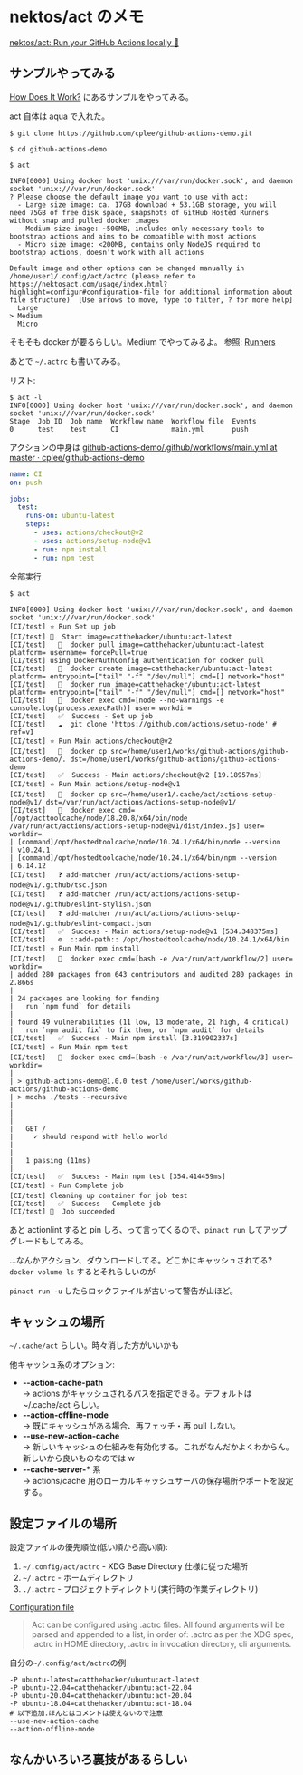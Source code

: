 # nektos/act のメモ

[nektos/act: Run your GitHub Actions locally 🚀](https://github.com/nektos/act)

## サンプルやってみる

[How Does It Work?](https://github.com/nektos/act?tab=readme-ov-file#how-does-it-work)
にあるサンプルをやってみる。

act 自体は aqua で入れた。

```console
$ git clone https://github.com/cplee/github-actions-demo.git

$ cd github-actions-demo

$ act

INFO[0000] Using docker host 'unix:///var/run/docker.sock', and daemon socket 'unix:///var/run/docker.sock'
? Please choose the default image you want to use with act:
  - Large size image: ca. 17GB download + 53.1GB storage, you will need 75GB of free disk space, snapshots of GitHub Hosted Runners without snap and pulled docker images
  - Medium size image: ~500MB, includes only necessary tools to bootstrap actions and aims to be compatible with most actions
  - Micro size image: <200MB, contains only NodeJS required to bootstrap actions, doesn't work with all actions

Default image and other options can be changed manually in /home/user1/.config/act/actrc (please refer to https://nektosact.com/usage/index.html?highlight=configur#configuration-file for additional information about file structure)  [Use arrows to move, type to filter, ? for more help]
  Large
> Medium
  Micro
```

そもそも docker が要るらしい。Medium でやってみるよ。
参照: [Runners](https://nektosact.com/usage/runners.html#runners)

あとで `~/.actrc` も書いてみる。

リスト:

```console
$ act -l
INFO[0000] Using docker host 'unix:///var/run/docker.sock', and daemon socket 'unix:///var/run/docker.sock'
Stage  Job ID  Job name  Workflow name  Workflow file  Events
0      test    test      CI             main.yml       push
```

アクションの中身は
[github-actions-demo/.github/workflows/main.yml at master · cplee/github-actions-demo](https://github.com/cplee/github-actions-demo/blob/master/.github/workflows/main.yml)

```yaml
name: CI
on: push

jobs:
  test:
    runs-on: ubuntu-latest
    steps:
      - uses: actions/checkout@v2
      - uses: actions/setup-node@v1
      - run: npm install
      - run: npm test
```

全部実行

```console
$ act

INFO[0000] Using docker host 'unix:///var/run/docker.sock', and daemon socket 'unix:///var/run/docker.sock'
[CI/test] ⭐ Run Set up job
[CI/test] 🚀  Start image=catthehacker/ubuntu:act-latest
[CI/test]   🐳  docker pull image=catthehacker/ubuntu:act-latest platform= username= forcePull=true
[CI/test] using DockerAuthConfig authentication for docker pull
[CI/test]   🐳  docker create image=catthehacker/ubuntu:act-latest platform= entrypoint=["tail" "-f" "/dev/null"] cmd=[] network="host"
[CI/test]   🐳  docker run image=catthehacker/ubuntu:act-latest platform= entrypoint=["tail" "-f" "/dev/null"] cmd=[] network="host"
[CI/test]   🐳  docker exec cmd=[node --no-warnings -e console.log(process.execPath)] user= workdir=
[CI/test]   ✅  Success - Set up job
[CI/test]   ☁  git clone 'https://github.com/actions/setup-node' # ref=v1
[CI/test] ⭐ Run Main actions/checkout@v2
[CI/test]   🐳  docker cp src=/home/user1/works/github-actions/github-actions-demo/. dst=/home/user1/works/github-actions/github-actions-demo
[CI/test]   ✅  Success - Main actions/checkout@v2 [19.18957ms]
[CI/test] ⭐ Run Main actions/setup-node@v1
[CI/test]   🐳  docker cp src=/home/user1/.cache/act/actions-setup-node@v1/ dst=/var/run/act/actions/actions-setup-node@v1/
[CI/test]   🐳  docker exec cmd=[/opt/acttoolcache/node/18.20.8/x64/bin/node /var/run/act/actions/actions-setup-node@v1/dist/index.js] user= workdir=
| [command]/opt/hostedtoolcache/node/10.24.1/x64/bin/node --version
| v10.24.1
| [command]/opt/hostedtoolcache/node/10.24.1/x64/bin/npm --version
| 6.14.12
[CI/test]   ❓ add-matcher /run/act/actions/actions-setup-node@v1/.github/tsc.json
[CI/test]   ❓ add-matcher /run/act/actions/actions-setup-node@v1/.github/eslint-stylish.json
[CI/test]   ❓ add-matcher /run/act/actions/actions-setup-node@v1/.github/eslint-compact.json
[CI/test]   ✅  Success - Main actions/setup-node@v1 [534.348375ms]
[CI/test]   ⚙  ::add-path:: /opt/hostedtoolcache/node/10.24.1/x64/bin
[CI/test] ⭐ Run Main npm install
[CI/test]   🐳  docker exec cmd=[bash -e /var/run/act/workflow/2] user= workdir=
| added 280 packages from 643 contributors and audited 280 packages in 2.866s
|
| 24 packages are looking for funding
|   run `npm fund` for details
|
| found 49 vulnerabilities (11 low, 13 moderate, 21 high, 4 critical)
|   run `npm audit fix` to fix them, or `npm audit` for details
[CI/test]   ✅  Success - Main npm install [3.319902337s]
[CI/test] ⭐ Run Main npm test
[CI/test]   🐳  docker exec cmd=[bash -e /var/run/act/workflow/3] user= workdir=
|
| > github-actions-demo@1.0.0 test /home/user1/works/github-actions/github-actions-demo
| > mocha ./tests --recursive
|
|
|
|   GET /
|     ✓ should respond with hello world
|
|
|   1 passing (11ms)
|
[CI/test]   ✅  Success - Main npm test [354.414459ms]
[CI/test] ⭐ Run Complete job
[CI/test] Cleaning up container for job test
[CI/test]   ✅  Success - Complete job
[CI/test] 🏁  Job succeeded
```

あと actionlint すると pin しろ、って言ってくるので、`pinact run` してアップグレードもしてみる。

...なんかアクション、ダウンロードしてる。どこかにキャッシュされてる? `docker volume ls` するとそれらしいのが

`pinact run -u` したらロックファイルが古いって警告が山ほど。

## キャッシュの場所

`~/.cache/act` らしい。時々消した方がいいかも

他キャッシュ系のオプション:

- **--action-cache-path**  
  → actions がキャッシュされるパスを指定できる。デフォルトは ~/.cache/act らしい。
- **--action-offline-mode**  
  → 既にキャッシュがある場合、再フェッチ・再 pull しない。
- **--use-new-action-cache**  
  → 新しいキャッシュの仕組みを有効化する。これがなんだかよくわからん。新しいから良いものなのでは w
- **--cache-server-\*** 系  
  → actions/cache 用のローカルキャッシュサーバの保存場所やポートを設定する。

## 設定ファイルの場所

設定ファイルの優先順位(低い順から高い順):

1. `~/.config/act/actrc` - XDG Base Directory 仕様に従った場所
2. `~/.actrc` - ホームディレクトリ
3. `./.actrc` - プロジェクトディレクトリ(実行時の作業ディレクトリ)

[Configuration file](https://nektosact.com/usage/index.html#configuration-file)

> Act can be configured using .actrc files. All found arguments will be parsed and appended to a list, in order of: .actrc as per the XDG spec, .actrc in HOME directory, .actrc in invocation directory, cli arguments.

自分の`~/.config/act/actrc`の例

```config
-P ubuntu-latest=catthehacker/ubuntu:act-latest
-P ubuntu-22.04=catthehacker/ubuntu:act-22.04
-P ubuntu-20.04=catthehacker/ubuntu:act-20.04
-P ubuntu-18.04=catthehacker/ubuntu:act-18.04
# 以下追加.ほんとはコメントは使えないので注意
--use-new-action-cache
--action-offline-mode
```

## なんかいろいろ裏技があるらしい
